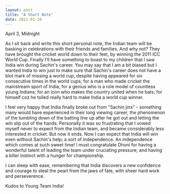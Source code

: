 ```yaml
---
layout: post
title: "A Short Note"
date: 2011-01-10
---
```

April 3, Midnight

As I sit back and write this short personal note, the Indian team  will be basking in celebrations with their friends and families. And why  not? They have brought the cricket world down to their feet, by winning  the 2011 ICC World Cup. Finally I'll have something to boast to my  children that I saw India win during Sachin's career. You may say that I  am a bit biased but I wanted India to win just to make sure that  Sachin's career does not have a blot mark of missing a world cup,  despite having appeared for six consecutive times in the world cups; for  a man who made cricket the mainstream sport of India; for a genius who  is a role model of countless young Indians; for an icon who makes the  country united when he bats; for himself coz he toiled really hard to  make India a world cup winner.

I feel very happy that  India finally broke out from "Sachin jinx" - something many would have  experienced in their long viewing career, the phenomenon of the tumbling  down of the batting line up after he got out and letting the win slip  out of the hands. Personally it was so frustrating that I vowed myself  never to expect from the Indian team, and became considerably less  interested in cricket. But now it ends. Now I can expect that India will  win even without Sachin's help; a sort of independence. An independence  which comes at such sweet time! I must congratulate Dhoni for having a  wonderful talent of leading the team under cruciating pressure; and  having a killer instinct with a hunger for championship.

I  can sleep with ease, remembering that India discovers a new confidence  and courage to steal the pearl from the jaws of fate, with sheer hard  work and perseverence.

Kudos to Young Team India!
